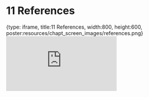 # 11 References
 
{type: iframe, title:11 References, width:800, height:600, poster:resources/chapt_screen_images/references.png}
![](https://datatrail-jhu.github.io/02_googlecloud/no_toc/references.html)
 

 

